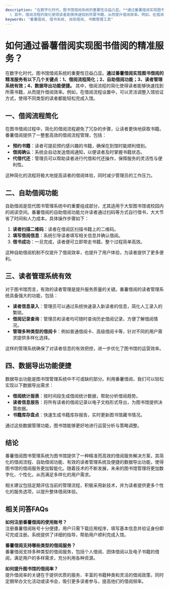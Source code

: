 ```yaml
---
description: "在数字化时代，图书馆借阅系统的重要性日益凸显。**通过番薯借阅实现图书借阅的精准服务有以下几个关键点：1、借阅流程简化；2、自助借阅功能；3、读者管理系统有效；4、数据导出功能便捷。**\
  \ 其中，借阅流程的简化使得读者能够快速找到所需书籍，从而提升借阅效率。例如，在借阅流程设置中，可以灵活调整入馆验证方式，使得不同类型的读者都能轻松完成入馆。"
keywords: "番薯借阅, 借书系统, 自助借阅, 书籍管理工具"
---
```

# 如何通过番薯借阅实现图书借阅的精准服务？

在数字化时代，图书馆借阅系统的重要性日益凸显。**通过番薯借阅实现图书借阅的精准服务有以下几个关键点：1、借阅流程简化；2、自助借阅功能；3、读者管理系统有效；4、数据导出功能便捷。** 其中，借阅流程的简化使得读者能够快速找到所需书籍，从而提升借阅效率。例如，在借阅流程设置中，可以灵活调整入馆验证方式，使得不同类型的读者都能轻松完成入馆。

## 一、借阅流程简化

在图书借阅过程中，简化的借阅流程避免了冗杂的步骤，让读者更快地获取书籍。番薯借阅提供了一整套高效的借阅流程管理，包括：

- **预约书籍**：读者可提前预约感兴趣的书籍，确保在到馆时能顺利借到。
- **借阅确认**：系统会自动发送借阅通知，以便读者及时掌握书籍状态。
- **代借代还**：管理员可以帮助读者进行代借和代还操作，保障服务的灵活性与便利性。

这种简化的流程将极大地提高读者的借阅体验，同时减少管理员的工作压力。

## 二、自助借阅功能

自助借阅是现代图书管理系统中的重要组成部分，尤其适用于大型图书馆或校园内的阅读空间。番薯借阅的自助借阅功能允许读者通过扫码等方式自行借书，大大节省了时间和人力成本。具体操作步骤如下：

1. **读者扫描二维码**：读者在借阅区扫描书籍上的二维码。
2. **填写借阅信息**：系统引导读者填写相关信息并确认借阅。
3. **借书成功**：一旦完成，读者便可立即带走书籍，整个过程简单高效。

这种自助借阅机制不仅提升了借阅效率，也提升了用户体验，为读者提供了更多便利。

## 三、读者管理系统有效

对于图书馆而言，有效的读者管理是提升服务质量的关键。番薯借阅的读者管理系统具备强大的功能，包括：

- **读者信息录入**：管理员可以通过系统快速录入新读者的信息，简化人工录入的繁琐。
- **借阅记录查询**：管理员和读者均可随时查询历史借阅记录，方便了解借阅情况。
- **管理多种类型的借阅卡**：例如普通借阅卡、高级借阅卡等，针对不同的用户需求提供多样化选择。

这样的管理系统确保了对读者信息的有效把控，进一步优化了图书馆的运营效率。

## 四、数据导出功能便捷

数据导出功能是图书馆管理系统中不可或缺的部分。利用番薯借阅，我们可以轻松实现以下数据导出需求：

- **借阅统计报表**：按时间段生成借阅统计数据，帮助分析借阅趋势。
- **读者信息报告**：将所有读者的借阅记录以电子文档形式导出，为图书馆提供决策依据。
- **书籍库存盘点**：快速生成书籍库存报告，实时更新图书馆藏书情况。

通过这些数据管理功能，图书馆能够更好地进行运营分析与策略调整。

## 结论

番薯借阅图书管理系统为图书馆提供了一种精准而高效的借阅服务解决方案，其简化的借阅流程、自助借阅功能、有效的读者管理系统及便捷的数据导出功能，使得图书馆的借阅服务更加智能化。随着技术的不断发展，未来的图书馆管理将更加数字化、个性化，从而满足多样化的用户需求。

相关建议包括定期评估当前的管理流程，积极采用新技术，并为读者提供更多个性化的服务选项，以提升整体借阅体验。 

## 相关问答FAQs

**如何注册番薯借阅的使用账号？**  
注册番薯借阅账号十分便捷，用户只需下载应用程序，填写基本信息并验证身份即可完成注册。系统提供了详细的指导，帮助用户顺利完成入馆。

**番薯借阅支持哪些类型的借阅服务？**  
番薯借阅支持多种类型的借阅服务，包括个人借阅、团体借阅以及电子书籍的借阅，满足用户的多样需求，充分利用各种资源。

**如何提升图书馆的借阅率？**  
提升借阅率的关键在于提供优质的服务、丰富的书籍种类和灵活的借阅政策，同时定期举办文化活动或读书会，吸引更多读者参与，提高他们的借阅频率。
